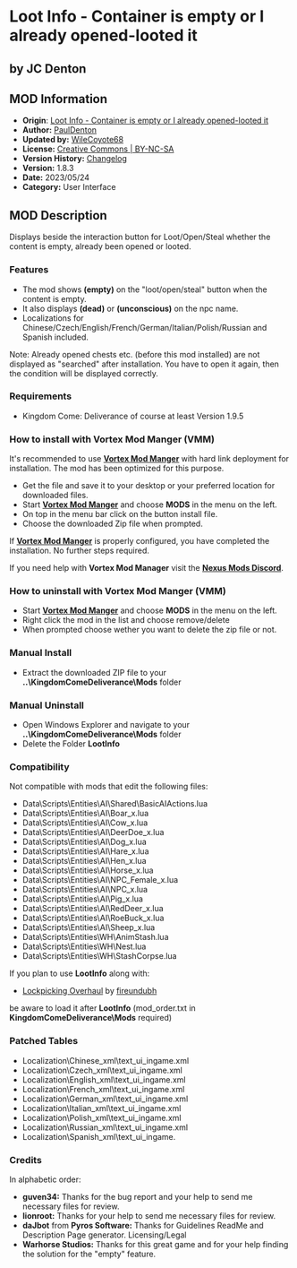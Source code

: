 # Loot Info - Container is empty or I already opened-looted it

## by JC Denton

## MOD Information

- **Origin**:         [Loot Info - Container is empty or I already opened-looted it](https://www.nexusmods.com/kingdomcomedeliverance/mods/491)
- **Author:**           [PaulDenton](https://www.nexusmods.com/kingdomcomedeliverance/users/1637891)
- **Updated by:**       [WileCoyote68](https://www.nexusmods.com/witcher3/users/3428152)
- **License:**          [Creative Commons | BY-NC-SA](LICENSE.md)
- **Version History:**  [Changelog](CHANGELOG.md)
- **Version:**          1.8.3
- **Date:**             2023/05/24
- **Category:**         User Interface

## MOD Description

Displays beside the interaction button for Loot/Open/Steal whether the content is empty, already been opened or looted.

### Features

- The mod shows **(empty)** on the "loot/open/steal" button when the content is empty.
- It also displays **(dead)** or **(unconscious)** on the npc name.
- Localizations for Chinese/Czech/English/French/German/Italian/Polish/Russian and Spanish included.

Note: Already opened chests etc. (before this mod installed) are not displayed as "searched" after installation. You have to open it again, then the condition will be displayed correctly.

### Requirements

- Kingdom Come: Deliverance of course at least Version 1.9.5

### How to install with Vortex Mod Manger (VMM)

It's recommended to use **[Vortex Mod Manger](https://www.nexusmods.com/about/vortex/?)** with hard link deployment for installation. The mod has been optimized for this purpose.

- Get the file and save it to your desktop or your preferred location for downloaded files.
- Start **[Vortex Mod Manger](https://www.nexusmods.com/about/vortex/?)** and choose **MODS** in the menu on the left.
- On top in the menu bar click on the button install file.
- Choose the downloaded Zip file when prompted.

If **[Vortex Mod Manger](https://www.nexusmods.com/about/vortex/?)** is properly configured, you have completed the installation. No further steps required.

If you need help with **Vortex Mod Manager** visit the **[Nexus Mods Discord](https://discord.gg/nexusmods)**.

### How to uninstall with Vortex Mod Manger (VMM)

- Start **[Vortex Mod Manger](https://www.nexusmods.com/about/vortex/?)** and choose **MODS** in the menu on the left.
- Right click the mod in the list and choose remove/delete
- When prompted choose wether you want to delete the zip file or not.

### Manual Install

- Extract the downloaded ZIP file to your **..\KingdomComeDeliverance\Mods** folder

### Manual Uninstall

- Open Windows Explorer and navigate to your **..\KingdomComeDeliverance\Mods** folder
- Delete the Folder **LootInfo**

### Compatibility

Not compatible with mods that edit the following files:

- Data\Scripts\Entities\AI\Shared\BasicAIActions.lua
- Data\Scripts\Entities\AI\Boar_x.lua
- Data\Scripts\Entities\AI\Cow_x.lua
- Data\Scripts\Entities\AI\DeerDoe_x.lua
- Data\Scripts\Entities\AI\Dog_x.lua
- Data\Scripts\Entities\AI\Hare_x.lua
- Data\Scripts\Entities\AI\Hen_x.lua
- Data\Scripts\Entities\AI\Horse_x.lua
- Data\Scripts\Entities\AI\NPC_Female_x.lua
- Data\Scripts\Entities\AI\NPC_x.lua
- Data\Scripts\Entities\AI\Pig_x.lua
- Data\Scripts\Entities\AI\RedDeer_x.lua
- Data\Scripts\Entities\AI\RoeBuck_x.lua
- Data\Scripts\Entities\AI\Sheep_x.lua
- Data\Scripts\Entities\WH\AnimStash.lua
- Data\Scripts\Entities\WH\Nest.lua
- Data\Scripts\Entities\WH\StashCorpse.lua

If you plan to use **LootInfo** along with:

- [Lockpicking Overhaul](https://letsplaywithfire.com/releases/file/lockpicking-overhaul/) by [fireundubh](https://letsplaywithfire.com/about/)

be aware to load it after **LootInfo** (mod_order.txt in **KingdomComeDeliverance\Mods** required)

### Patched Tables

- Localization\Chinese_xml\text_ui_ingame.xml
- Localization\Czech_xml\text_ui_ingame.xml
- Localization\English_xml\text_ui_ingame.xml
- Localization\French_xml\text_ui_ingame.xml
- Localization\German_xml\text_ui_ingame.xml
- Localization\Italian_xml\text_ui_ingame.xml
- Localization\Polish_xml\text_ui_ingame.xml
- Localization\Russian_xml\text_ui_ingame.xml
- Localization\Spanish_xml\text_ui_ingame.

### Credits

In alphabetic order:

- **guven34:** Thanks for the bug report and your help to send me necessary
files for review.
- **lionroot:** Thanks for your help to send me necessary files for review.
- **daJbot** from **Pyros Software:** Thanks for Guidelines ReadMe and Description Page
generator. Licensing/Legal
- **Warhorse Studios:** Thanks for this great game and for your help finding the solution for the
"empty" feature.
